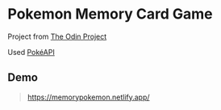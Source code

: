 # Pokemon Memory Card Game

Project from <a href="https://www.theodinproject.com/lessons/node-path-react-new-memory-card">The Odin Project</a>

Used <a href="https://pokeapi.co/">PokéAPI</a>

## Demo

> https://memorypokemon.netlify.app/
